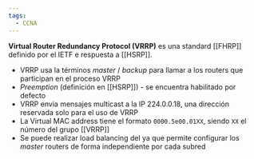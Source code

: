 ```yaml
---
tags:
  - CCNA
---
```

**Virtual Router Redundancy Protocol (VRRP)** es una standard [[FHRP]] definido por el IETF e respuesta a [[HSRP]]. 
- VRRP usa la términos _master_ / _backup_ para llamar a los routers que participan en el proceso VRRP 
- _Preemption_  (definición en [[HSRP]]) - se encuentra habilitado por defecto 
- VRRP envia mensajes multicast a la IP 224.0.0.18, una dirección reservada solo para el uso de VRRP 
- La Virtual MAC address tiene el formato `0000.5e00.01XX`, siendo `XX` el número del grupo [[VRRP]]
- Se puede realizar load balancing del ya que permite configurar los _master_ routers de forma independiente por cada subred 